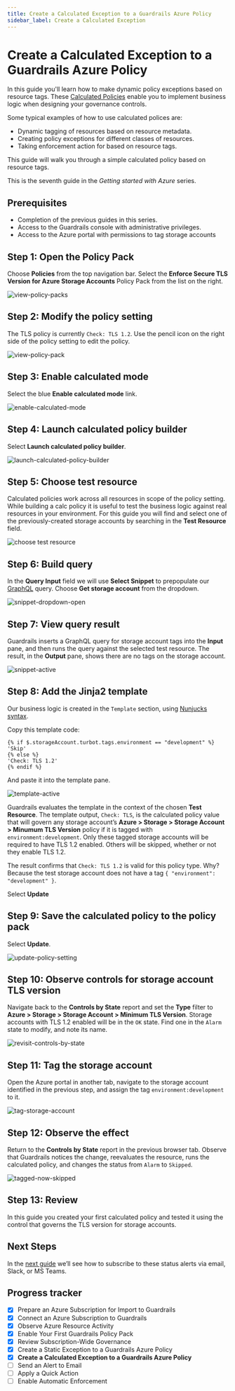 ```yaml
---
title: Create a Calculated Exception to a Guardrails Azure Policy
sidebar_label: Create a Calculated Exception
---
```



# Create a Calculated Exception to a Guardrails Azure Policy


In this guide you'll learn how to make dynamic policy exceptions based on resource tags. These [Calculated Policies](/guardrails/docs/reference/glossary#calculated-policy) enable you to implement business logic when designing your governance controls. 

Some typical examples of how to use calculated polices are: 

- Dynamic tagging of resources based on resource metadata.
- Creating policy exceptions for different classes of resources.
- Taking enforcement action for based on resource tags.

This guide will walk you through a simple calculated policy based on resource tags.

This is the seventh guide in the *Getting started with Azure* series.

## Prerequisites
 
- Completion of the previous guides in this series.
- Access to the Guardrails console with administrative privileges.
- Access to the Azure portal with permissions to tag storage accounts

## Step 1: Open the Policy Pack

Choose **Policies** from the top navigation bar. Select the **Enforce Secure TLS Version for Azure Storage Accounts** Policy Pack from the list on the right.

<p><img alt="view-policy-packs" src="/images/docs/guardrails/getting-started/getting-started-azure/create-calculated-exception/view-policy-packs.png"/></p>


## Step 2: Modify the policy setting

The TLS policy is currently `Check: TLS 1.2`. Use the pencil icon on the right side of the policy setting to edit the policy.

<p><img alt="view-policy-pack" src="/images/docs/guardrails/getting-started/getting-started-azure/create-calculated-exception/view-policy-pack.png"/></p>

## Step 3: Enable calculated mode

Select the blue **Enable calculated mode** link.

<p><img alt="enable-calculated-mode" src="/images/docs/guardrails/getting-started/getting-started-azure/create-calculated-exception/enable-calculated-mode.png"/></p>

## Step 4: Launch calculated policy builder

Select **Launch calculated policy builder**.

<p><img alt="launch-calculated-policy-builder" src="/images/docs/guardrails/getting-started/getting-started-azure/create-calculated-exception/launch-builder.png"/></p>


## Step 5: Choose test resource

Calculated policies work across all resources in scope of the policy setting. While building a calc policy it is useful to test the business logic against real resources in your environment. For this guide you will find and select one of the previously-created storage accounts by searching in the **Test Resource** field.

<p><img alt="choose test resource" src="/images/docs/guardrails/getting-started/getting-started-azure/create-calculated-exception/choose-resource.png"/></p>

## Step 6: Build query

In the **Query Input** field we will use **Select Snippet** to prepopulate our [GraphQL](/guardrails/docs/reference/glossary#graphql) query. Choose **Get storage account** from the dropdown.

<p><img alt="snippet-dropdown-open" src="/images/docs/guardrails/getting-started/getting-started-azure/create-calculated-exception/open-snippet-dropdown.png"/></p>

## Step 7: View query result

Guardrails inserts a GraphQL query for storage account tags into the **Input** pane, and then runs the query against the selected test resource. The result, in the **Output** pane, shows there are no tags on the storage account.

<p><img alt="snippet-active" src="/images/docs/guardrails/getting-started/getting-started-azure/create-calculated-exception/snippet-active.png"/></p>

## Step 8: Add the Jinja2 template

Our business logic is created in the `Template` section, using [Nunjucks syntax](https://mozilla.github.io/nunjucks/templating.html).
  
Copy this template code:  
  
```nunjucks
{% if $.storageAccount.turbot.tags.environment == "development" %}
'Skip'
{% else %}
'Check: TLS 1.2'
{% endif %}
```

And paste it into the template pane.

<p><img alt="template-active" src="/images/docs/guardrails/getting-started/getting-started-azure/create-calculated-exception/template-active.png"/></p>

Guardrails evaluates the template in the context of the chosen **Test Resource**. The template output, `Check: TLS`, is the calculated policy value that will govern any storage account’s **Azure > Storage > Storage Account > Minumum TLS Version** policy if it is tagged with `environment:development`. Only these tagged storage accounts will be required to have TLS 1.2 enabled. Others will be skipped, whether or not they enable TLS 1.2.
  
The result confirms that `Check: TLS 1.2` is valid for this policy type.  Why? Because the test storage account does not have a tag `{ "environment": "development" }`.

Select **Update**

## Step 9: Save the calculated policy to the policy pack
 
Select **Update**.

<p><img alt="update-policy-setting" src="/images/docs/guardrails/getting-started/getting-started-azure/create-calculated-exception/update-setting.png"/></p>

## Step 10: Observe controls for storage account TLS version

Navigate back to the **Controls by State** report and set the **Type** filter to **Azure > Storage > Storage Account > Minimum TLS Version**. Storage accounts with TLS 1.2 enabled will be in the `OK` state. Find one in the `Alarm` state to modify, and note its name.

<p><img alt="revisit-controls-by-state" src="/images/docs/guardrails/getting-started/getting-started-azure/create-calculated-exception/revisit-controls-by-state.png"/></p>

## Step 11: Tag the storage account

Open the Azure portal in another tab, navigate to the storage account identified in the previous step, and assign the tag `environment:development` to it.

<p><img alt="tag-storage-account" src="/images/docs/guardrails/getting-started/getting-started-azure/create-calculated-exception/raw-tag-the-storage-account.png"/></p>

## Step 12: Observe the effect

Return to the **Controls by State** report in the previous browser tab.  Observe that Guardrails notices the change, reevaluates the resource, runs the calculated policy, and changes the status from `Alarm` to `Skipped`.

<p><img alt="tagged-now-skipped" src="/images/docs/guardrails/getting-started/getting-started-azure/create-calculated-exception/tagged-now-skipped.png"/></p>

## Step 13: Review

In this guide you created your first calculated policy and tested it using the control that governs the TLS version for storage accounts.

## Next Steps

In the [next guide](/guardrails/docs/getting-started/getting-started-azure/send-alert-to-email) we’ll see how to subscribe to these status alerts via email, Slack, or MS Teams. 




## Progress tracker

- [x] Prepare an Azure Subscription for Import to Guardrails
- [x] Connect an Azure Subscription to Guardrails
- [x] Observe Azure Resource Activity
- [x] Enable Your First Guardrails Policy Pack
- [x] Review Subscription-Wide Governance
- [x] Create a Static Exception to a Guardrails Azure Policy
- [x] **Create a Calculated Exception to a Guardrails Azure Policy**
- [ ] Send an Alert to Email
- [ ] Apply a Quick Action
- [ ] Enable Automatic Enforcement
